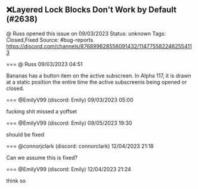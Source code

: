 ## ❌Layered Lock Blocks Don't Work by Default (#2638)
@ Russ opened this issue on 09/03/2023
Status: unknown
Tags: Closed,Fixed
Source: #bug-reports https://discord.com/channels/876899628556091432/1147755822462554113


=== @ Russ 09/03/2023 04:51

Bananas has a button item on the active subscreen. In Alpha 117, it is drawn at a static position the entire time the active subscreenis being opened or closed.

=== @EmilyV99 (discord: Emily) 09/03/2023 05:00

fucking shit
missed a yoffset

=== @EmilyV99 (discord: Emily) 09/05/2023 19:30

should be fixed

=== @connorjclark (discord: connorclark) 12/04/2023 21:18

Can we assume this is fixed?

=== @EmilyV99 (discord: Emily) 12/04/2023 21:24

think so

